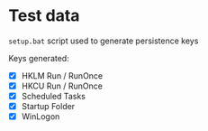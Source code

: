 # Test data

`setup.bat` script used to generate persistence keys

Keys generated:
- [x] HKLM Run / RunOnce
- [x] HKCU Run / RunOnce
- [x] Scheduled Tasks
- [x] Startup Folder
- [x] WinLogon
